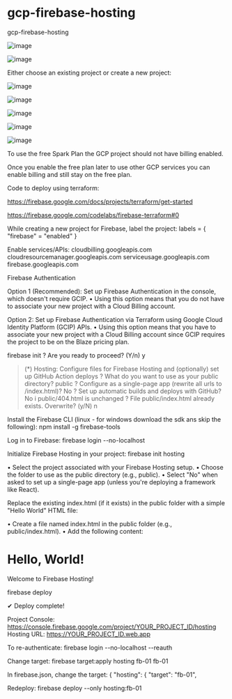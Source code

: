 # gcp-firebase-hosting
gcp-firebase-hosting

![image](https://github.com/user-attachments/assets/9c2b39c4-5b8d-45f0-bfc9-5cc5f3c9bc3e)

![image](https://github.com/user-attachments/assets/f5316fad-db36-4bd0-b014-770db0cde7f6)

Either choose an existing project or create a new project:

![image](https://github.com/user-attachments/assets/9b72aa22-d5d4-4c20-a2f6-50807f25f852)

![image](https://github.com/user-attachments/assets/d128a0c8-702b-4cf4-a48f-663d5c75d282)

![image](https://github.com/user-attachments/assets/9786c4c4-669a-436d-91fa-69ee04850142)

![image](https://github.com/user-attachments/assets/96e6dcd0-3fa1-4b75-998e-c286d4d3e02e)

![image](https://github.com/user-attachments/assets/5bdf17ca-e7f5-43f3-9e3c-a1b026fde642)


To use the free Spark Plan the GCP project should not have billing enabled.

Once you enable the free plan later to use other GCP services you can enable billing and still stay on the free plan.

Code to deploy using terraform:

https://firebase.google.com/docs/projects/terraform/get-started 

https://firebase.google.com/codelabs/firebase-terraform#0

While creating a new project for Firebase, label the project:
labels = { "firebase" = "enabled" }

Enable services/APIs: 
cloudbilling.googleapis.com cloudresourcemanager.googleapis.com serviceusage.googleapis.com firebase.googleapis.com

Firebase Authentication

Option 1 (Recommended): Set up Firebase Authentication in the console, which doesn't require GCIP. 
• Using this option means that you do not have to associate your new project with a Cloud Billing account.

Option 2: Set up Firebase Authentication via Terraform using Google Cloud Identity Platform (GCIP) APIs. 
• Using this option means that you have to associate your new project with a Cloud Billing account since GCIP requires the project to be on the Blaze pricing plan.


firebase init
? Are you ready to proceed? (Y/n) y
>(*) Hosting: Configure files for Firebase Hosting and (optionally) set up GitHub Action deploys
? What do you want to use as your public directory? public
? Configure as a single-page app (rewrite all urls to /index.html)? No
? Set up automatic builds and deploys with GitHub? No
i  public/404.html is unchanged
? File public/index.html already exists. Overwrite? (y/N) n

Install the Firebase CLI (linux - for windows download the sdk ans skip the following):
npm install -g firebase-tools


Log in to Firebase:
firebase login --no-localhost


Initialize Firebase Hosting in your project:
firebase init hosting


•	Select the project associated with your Firebase Hosting setup.
•	Choose the folder to use as the public directory (e.g., public).
•	Select "No" when asked to set up a single-page app (unless you're deploying a framework like React).


Replace the existing index.html (if it exists) in the public folder with a simple "Hello World" HTML file:

•	Create a file named index.html in the public folder (e.g., public/index.html).
•	Add the following content:


<!DOCTYPE html>
<html>
<head>
    <title>Hello World</title>
</head>
<body>
    <h1>Hello, World!</h1>
    <p>Welcome to Firebase Hosting!</p>
</body>
</html>


firebase deploy


✔  Deploy complete!


Project Console: https://console.firebase.google.com/project/YOUR_PROJECT_ID/hosting
Hosting URL: https://YOUR_PROJECT_ID.web.app

To re-authenticate:
firebase login --no-localhost --reauth

Change target:
firebase target:apply hosting fb-01 fb-01

In firebase.json, change the target:
{
  "hosting": {
    "target": "fb-01",
    
Redeploy:
firebase deploy --only hosting:fb-01
